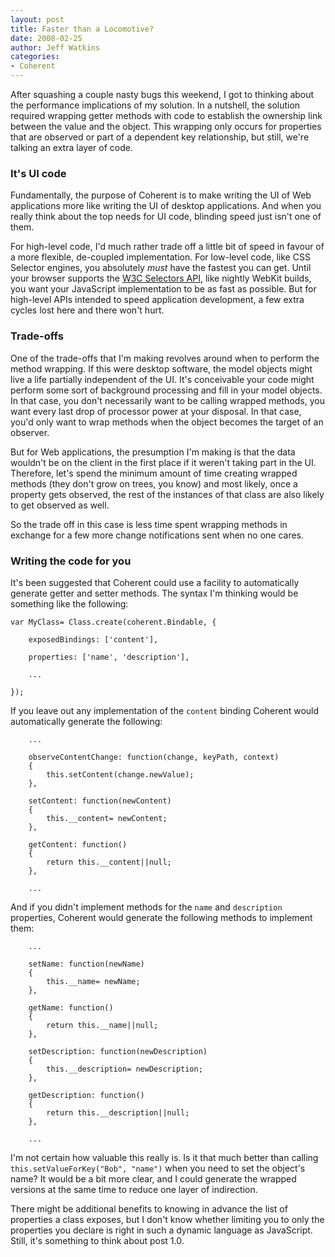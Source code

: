 ```yaml
---
layout: post
title: Faster than a Locomotive?
date: 2008-02-25
author: Jeff Watkins
categories:
- Coherent
---
```


After squashing a couple nasty bugs this weekend, I got to thinking about the performance implications of my solution. In a nutshell, the solution required wrapping getter methods with code to establish the ownership link between the value and the object. This wrapping only occurs for properties that are observed or part of a dependent key relationship, but still, we're talking an extra layer of code.
<!--more-->

### It's UI code

Fundamentally, the purpose of Coherent is to make writing the UI of Web applications more like writing the UI of desktop applications. And when you really think about the top needs for UI code, blinding speed just isn't one of them.

For high-level code, I'd much rather trade off a little bit of speed in favour of a more flexible, de-coupled implementation. For low-level code, like CSS Selector engines, you absolutely _must_ have the fastest you can get. Until your browser supports the [W3C Selectors API](http://www.w3.org/TR/selectors-api/), like nightly WebKit builds, you want your JavaScript implementation to be as fast as possible. But for high-level APIs intended to speed application development, a few extra cycles lost here and there won't hurt.

### Trade-offs

One of the trade-offs that I'm making revolves around when to perform the method wrapping. If this were desktop software, the model objects might live a life partially independent of the UI. It's conceivable your code might perform some sort of background processing and fill in your model objects. In that case, you don't necessarily want to be calling wrapped methods, you want every last drop of processor power at your disposal. In that case, you'd only want to wrap methods when the object becomes the target of an observer.

But for Web applications, the presumption I'm making is that the data wouldn't be on the client in the first place if it weren't taking part in the UI. Therefore, let's spend the minimum amount of time creating wrapped methods (they don't grow on trees, you know) and most likely, once a property gets observed, the rest of the instances of that class are also likely to get observed as well.

So the trade off in this case is less time spent wrapping methods in exchange for a few more change notifications sent when no one cares.

### Writing the code for you

It's been suggested that Coherent could use a facility to automatically generate getter and setter methods. The syntax I'm thinking would be something like the following:

    var MyClass= Class.create(coherent.Bindable, {

        exposedBindings: ['content'],

        properties: ['name', 'description'],

        ...

    });

If you leave out any implementation of the `content` binding Coherent would automatically generate the following:

        ...

        observeContentChange: function(change, keyPath, context)
        {
            this.setContent(change.newValue);
        },

        setContent: function(newContent)
        {
            this.__content= newContent;
        },

        getContent: function()
        {
            return this.__content||null;
        },

        ...

And if you didn't implement methods for the `name` and `description` properties, Coherent would generate the following methods to implement them:

        ...
        
        setName: function(newName)
        {
            this.__name= newName;
        },

        getName: function()
        {
            return this.__name||null;
        },

        setDescription: function(newDescription)
        {
            this.__description= newDescription;
        },

        getDescription: function()
        {
            return this.__description||null;
        },

        ...

I'm not certain how valuable this really is. Is it that much better than calling `this.setValueForKey("Bob", "name")` when you need to set the object's name? It would be a bit more clear, and I could generate the wrapped versions at the same time to reduce one layer of indirection.

There might be additional benefits to knowing in advance the list of properties a class exposes, but I don't know whether limiting you to only the properties you declare is right in such a dynamic language as JavaScript. Still, it's something to think about post 1.0.